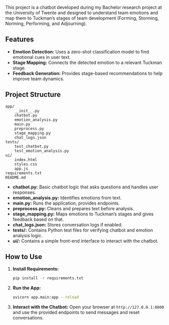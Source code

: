 This project is a chatbot developed during my Bachelor research project at the University of Twente and designed to understand team emotions and map them to Tuckman’s stages of team development (Forming, Storming, Norming, Performing, and Adjourning).

## Features

- **Emotion Detection:** Uses a zero-shot classification model to find emotional cues in user text.
- **Stage Mapping:** Connects the detected emotion to a relevant Tuckman stage.
- **Feedback Generation:** Provides stage-based recommendations to help improve team dynamics.

## Project Structure

```
app/
    __init__.py
    chatbot.py
    emotion_analysis.py
    main.py
    preprocess.py
    stage_mapping.py
    chat_logs.json
tests/
    test_chatbot.py
    test_emotion_analysis.py
ui/
    index.html
    styles.css
    app.js
requirements.txt
README.md
```

- **chatbot.py:** Basic chatbot logic that asks questions and handles user responses.
- **emotion_analysis.py:** Identifies emotions from text.
- **main.py:** Runs the application, provides endpoints.
- **preprocess.py:** Cleans and prepares text before analysis.
- **stage_mapping.py:** Maps emotions to Tuckman’s stages and gives feedback based on that.
- **chat_logs.json:** Stores conversation logs if enabled.
- **tests/:** Contains Python test files for verifying chatbot and emotion analysis logic.
- **ui/:** Contains a simple front-end interface to interact with the chatbot.

## How to Use

1. **Install Requirements:**
   ```bash
   pip install -r requirements.txt
   ```
   
2. **Run the App:**
   ```bash
   uvicorn app.main:app --reload
   ```
   
3. **Interact with the Chatbot:**
   Open your browser at `http://127.0.0.1:8000` and use the provided endpoints to send messages and reset conversations.
